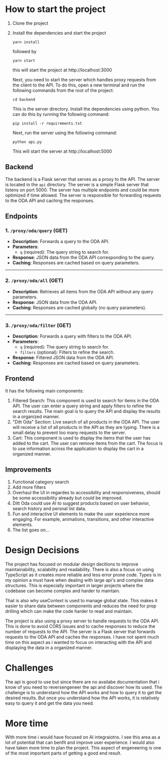 # How to start the project

1. Clone the project
2. Install the dependencies and start the project

   `yarn install`

   followed by

   `yarn start`

   this will start the project at http://localhost:3000

   Next, you need to start the server which handles proxy requests from the client to the API. To do this, open a new terminal and run the following commands from the root of the project:

   `cd backend`

   This is the server directory. Install the dependencies using python. You can do this by running the following command:

   `pip install -r requirements.txt`

   Next, run the server using the following command:

   `python api.py`

   This will start the server at http://localhost:5000

## Backend

The backend is a Flask server that serves as a proxy to the API. The server is located in the `api` directory. The server is a simple Flask server that listens on port 5000. The server has multiple endpoints and could be more optimized if time allowed. The server is responsible for forwarding requests to the ODA API and caching the responses.

## Endpoints

### 1. `/proxy/oda/query` (GET)

- **Description**: Forwards a query to the ODA API.
- **Parameters**:
  - `q` (required): The query string to search for.
- **Response**: JSON data from the ODA API corresponding to the query.
- **Caching**: Responses are cached based on query parameters.

---

### 2. `/proxy/oda/all` (GET)

- **Description**: Retrieves all items from the ODA API without any query parameters.
- **Response**: JSON data from the ODA API.
- **Caching**: Responses are cached globally (no query parameters).

---

### 3. `/proxy/oda/filter` (GET)

- **Description**: Forwards a query with filters to the ODA API.
- **Parameters**:
  - `q` (required): The query string to search for.
  - `filters` (optional): Filters to refine the search.
- **Response**: Filtered JSON data from the ODA API.
- **Caching**: Responses are cached based on query parameters.

## Frontend

It has the following main components:

1. Filtered Search: This component is used to search for items in the ODA API. The user can enter a query string and apply filters to refine the search results. The main goal is to query the API and display the results in a organized manner.
2. "Ditt Oda" Section: Live search of all products in the ODA API. The user will receive a list of all products in the API as they are typing. There is a small delay to prevent too many requests to the server.
3. Cart: This component is used to display the items that the user has added to the cart. The user can remove items from the cart. The focus is to use information across the application to display the cart in a organized manner.

## Improvements

1. Functional category search
2. Add more filters
3. Overhaul the UI in regardes to accessibility and responsiveness, should be some accessibility already but could be improved.
4. Ditt Oda could use AI to suggest products based on user behavior, search history and persnal list data.
5. Fun and interactive UI elements to make the user experience more engaging. For example, animations, transitions, and other interactive elements.
6. The list goes on...

# Design Decisions

The project has focused on modular design decitions to improve maintainability, scalability and readability. There is also a focus on using TypeScript as it creates more reliable and less error prone code. Types is in my opinion a must have when dealing with large api's and complex data structures. This is especially important in larger projects where the codebase can become complex and harder to maintain.

That is also why useContext is used to manage global state. This makes it easier to share data between components and reduces the need for prop drilling which can make the code harder to read and maintain.

The project is also using a proxy server to handle requests to the ODA API. This is done to avoid CORS issues and to cache responses to reduce the number of requests to the API. The server is a Flask server that forwards requests to the ODA API and caches the responses. I have not spent much time on this aspect as i wanted to focus on interacting with the API and displaying the data in a organized manner.

# Challenges

The api is good to use but since there are no availabe documentation that i know of you need to reversengeneer the api and discover how its used. The challenge is to understand how the API works and how to query it to get the desired results. But once you understand how the API works, it is relatively easy to query it and get the data you need.

# More time

With more time i would have focused on AI integraiotns. I see this area as a lot of potential that can benfit and improve user experience.
I would also have taken more time to plan the project. This aspect of engeneering is one of the most important parts of getting a good end result.
